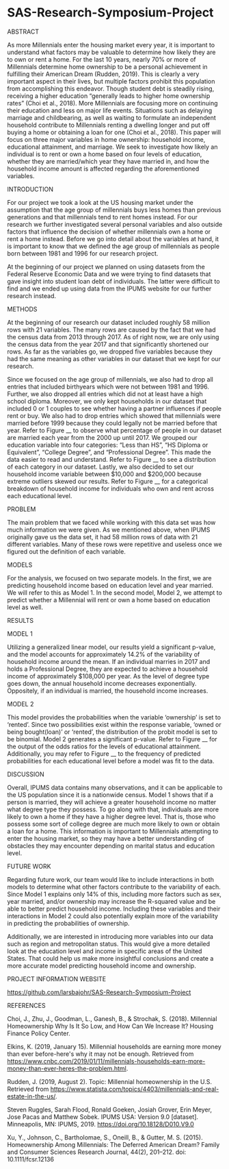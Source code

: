 # SAS-Research-Symposium-Project
ABSTRACT 

 

As more Millennials enter the housing market every year, it is important to understand what factors may be valuable to determine how likely they are to own or rent a home. For the last 10 years, nearly 70% or more of Millennials determine home ownership to be a personal achievement in fulfilling their American Dream (Rudden, 2019). This is clearly a very important aspect in their lives, but multiple factors prohibit this population from accomplishing this endeavor. Though student debt is steadily rising, receiving a higher education “generally leads to higher home ownership rates” (Choi et al., 2018). More Millennials are focusing more on continuing their education and less on major life events. Situations such as delaying marriage and childbearing, as well as waiting to formulate an independent household contribute to Millennials renting a dwelling longer and put off buying a home or obtaining a loan for one (Choi et al., 2018). This paper will focus on three major variables in home ownership: household income, educational attainment, and marriage.  We seek to investigate how likely an individual is to rent or own a home based on four levels of education, whether they are married/which year they have married in, and how the household income amount is affected regarding the aforementioned variables.  

 

INTRODUCTION 

 

For our project we took a look at the US housing market under the assumption that the age group of millennials buys less homes than previous generations and that millennials tend to rent homes instead. For our research we further investigated several personal variables and also outside factors that influence the decision of whether millennials own a home or rent a home instead. Before we go into detail about the variables at hand, it is important to know that we defined the age group of millennials as people born between 1981 and 1996 for our research project.  

At the beginning of our project we planned on using datasets from the Federal Reserve Economic Data and we were trying to find datasets that gave insight into student loan debt of individuals. The latter were difficult to find and we ended up using data from the IPUMS website for our further research instead.  

METHODS 

 

At the beginning of our research our dataset included roughly 58 million rows with 21 variables. The many rows are caused by the fact that we had the census data from 2013 through 2017. As of right now, we are only using the census data from the year 2017 and that significantly shortened our rows. As far as the variables go, we dropped five variables because they had the same meaning as other variables in our dataset that we kept for our research.  

Since we focused on the age group of millennials, we also had to drop all entries that included birthyears which were not between 1981 and 1996. Further, we also dropped all entries which did not at least have a high school diploma. Moreover, we only kept households in our dataset that included 0 or 1 couples to see whether having a partner influences if people rent or buy. We also had to drop entries which showed that millennials were married before 1999 because they could legally not be married before that year. Refer to Figure __ to observe what percentage of people in our dataset are married each year from the 2000 up until 2017. We grouped our education variable into four categories: “Less than HS”, “HS Diploma or Equivalent”, “College Degree”, and “Professional Degree”. This made the data easier to read and understand. Refer to Figure __ to see a distribution of each category in our dataset. Lastly, we also decided to set our household income variable between $10,000 and $200,000 because extreme outliers skewed our results. Refer to Figure __ for a categorical breakdown of household income for individuals who own and rent across each educational level.  

 

PROBLEM 

The main problem that we faced while working with this data set was how much information we were given. As we mentioned above, when IPUMS originally gave us the data set, it had 58 million rows of data with 21 different variables. Many of these rows were repetitive and useless once we figured out the definition of each variable.  

MODELS 

For the analysis, we focused on two separate models. In the first, we are predicting household income based on education level and year married. We will refer to this as Model 1. In the second model, Model 2, we attempt to predict whether a Millennial will rent or own a home based on education level as well. 

RESULTS 

MODEL 1 

Utilizing a generalized linear model, our results yield a significant p-value, and the model accounts for approximately 14.2% of the variability of household income around the mean. If an individual marries in 2017 and holds a Professional Degree, they are expected to achieve a household income of approximately $108,000 per year. As the level of degree type goes down, the annual household income decreases exponentially. Oppositely, if an individual is married, the household income increases. 

MODEL 2 

This model provides the probabilities when the variable ‘ownership’ is set to ‘rented’. Since two possibilities exist within the response variable, ‘owned or being bought(loan)’ or ‘rented’, the distribution of the probit model is set to be binomial. Model 2 generates a significant p-value. Refer to Figure __ for the output of the odds ratios for the levels of educational attainment. Additionally, you may refer to Figure __ to the frequency of predicted probabilities for each educational level before a model was fit to the data.  

DISCUSSION  

Overall, IPUMS data contains many observations, and it can be applicable to the US population since it is a nationwide census. Model 1 shows that if a person is married, they will achieve a greater household income no matter what degree type they possess. To go along with that, individuals are more likely to own a home if they have a higher degree level. That is, those who possess some sort of college degree are much more likely to own or obtain a loan for a home. This information is important to Millennials attempting to enter the housing market, so they may have a better understanding of obstacles they may encounter depending on marital status and education level.  

FUTURE WORK 

Regarding future work, our team would like to include interactions in both models to determine what other factors contribute to the variability of each. Since Model 1 explains only 14% of this, including more factors such as sex, year married, and/or ownership may increase the R-squared value and be able to better predict household income. Including these variables and their interactions in Model 2 could also potentially explain more of the variability in predicting the probabilities of ownership.  

Additionally, we are interested in introducing more variables into our data such as region and metropolitan status. This would give a more detailed look at the education level and income in specific areas of the United States. That could help us make more insightful conclusions and create a more accurate model predicting household income and ownership. 

PROJECT INFORMATION WEBSITE 

 https://github.com/larsbajohr/SAS-Research-Symposium-Project  

REFERENCES 

Choi, J., Zhu, J., Goodman, L., Ganesh, B., & Strochak, S. (2018). Millennial Homeownership Why Is It So Low, and How Can We Increase It? Housing Finance Policy Center.  

Elkins, K. (2019, January 15). Millennial households are earning more money than ever before-here's why it may not be enough. Retrieved from https://www.cnbc.com/2019/01/11/millennials-households-earn-more-money-than-ever-heres-the-problem.html. 

Rudden, J. (2019, August 2). Topic: Millennial homeownership in the U.S. Retrieved from https://www.statista.com/topics/4403/millennials-and-real-estate-in-the-us/. 

Steven Ruggles, Sarah Flood, Ronald Goeken, Josiah Grover, Erin Meyer, Jose Pacas and Matthew Sobek. IPUMS USA: Version 9.0 [dataset]. Minneapolis, MN: IPUMS, 2019. https://doi.org/10.18128/D010.V9.0 

Xu, Y., Johnson, C., Bartholomae, S., Oneill, B., & Gutter, M. S. (2015). Homeownership Among Millennials: The Deferred American Dream? Family and Consumer Sciences Research Journal, 44(2), 201–212. doi: 10.1111/fcsr.12136 

